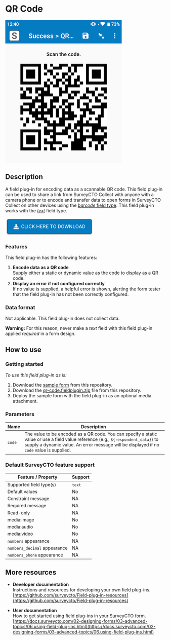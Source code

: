 # QR Code

![Default appearance for the 'baseline-text' field plug-in](extras/preview.png)

## Description

A field plug-in for encoding data as a scannable QR code. This field plug-in can be used to share a link from SurveyCTO Collect with anyone with a camera phone or to encode and transfer data to open forms in SurveyCTO Collect on other devices using the [*barcode* field type](https://docs.surveycto.com/02-designing-forms/01-core-concepts/03k.field-types-barcode.html). This field plug-in works with the [*text*](https://docs.surveycto.com/02-designing-forms/01-core-concepts/03a.field-types-text.html) field type.

[![Download now](extras/download-button.png)](https://github.com/surveycto/qr-code/raw/master/baseline-text.fieldplugin.zip)

### Features

This field plug-in has the following features:

1. **Encode data as a QR code**  
   Supply either a static or dynamic value as the code to display as a QR code.  
2. **Display an error if not configured correctly**  
   If no value is supplied, a helpful error is shown, alerting the form tester that the field plug-in has not been correctly configured.

### Data format

Not applicable. This field plug-in does not collect data.

**Warning:** For this reason, never make a *text* field with this field plug-in applied *required* in a form design.

## How to use

### Getting started

*To use this field plug-in as is:*

1. Download the [sample form](https://github.com/surveycto/qr-code/raw/master/extras/Sample%20form%20-%20QR%20code%20field%20plug-in.xlsx) from this repository.
2. Download the [qr-code.fieldplugin.zip](https://github.com/surveycto/qr-code/raw/refs/heads/master/qr-code.fieldplugin.zip) file from this repository.
3. Deploy the sample form with the field plug-in as an optional media attachment.

### Parameters

| Name   | Description |
|--------|-------------|
| `code` | The value to be encoded as a QR code. You can specify a static value or use a field value reference (e.g., `${respondent_data}`) to supply a dynamic value. An error message will be displayed if no `code` value is supplied. |

### Default SurveyCTO feature support

| Feature / Property          | Support |
|-----------------------------|---------|
| Supported field type(s)      | `text`  |
| Default values               | No      |
| Constraint message           | NA      |
| Required message             | NA      |
| Read-only                    | NA      |
| media:image                  | No      |
| media:audio                  | No      |
| media:video                  | No      |
| `numbers` appearance         | NA      |
| `numbers_decimal` appearance | NA      |
| `numbers_phone` appearance   | NA      |

## More resources

* **Developer documentation**  
  Instructions and resources for developing your own field plug-ins.  
  [https://github.com/surveycto/Field-plug-in-resources](https://github.com/surveycto/Field-plug-in-resources)

* **User documentation**  
  How to get started using field plug-ins in your SurveyCTO form.  
  [https://docs.surveycto.com/02-designing-forms/03-advanced-topics/06.using-field-plug-ins.html](https://docs.surveycto.com/02-designing-forms/03-advanced-topics/06.using-field-plug-ins.html)
